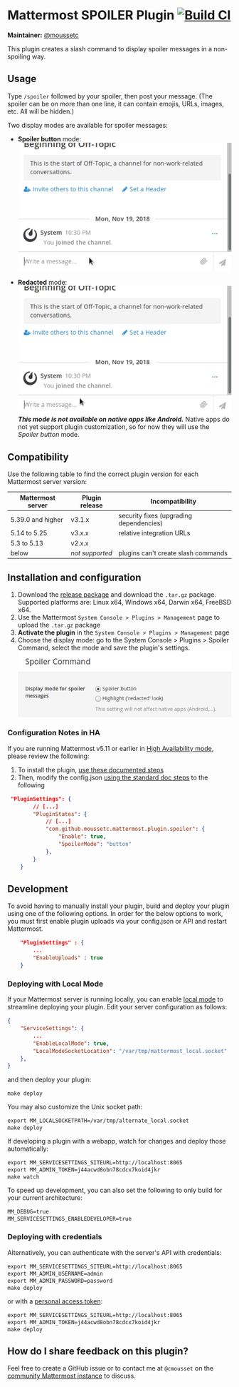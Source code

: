 # Mattermost SPOILER Plugin [![Build CI](https://github.com/moussetc/mattermost-plugin-spoiler/actions/workflows/main.yml/badge.svg)](https://github.com/moussetc/mattermost-plugin-spoiler/actions/workflows/main.yml)

**Maintainer:** [@moussetc](https://github.com/moussetc)

This plugin creates a slash command to display spoiler messages in a non-spoiling way.

## Usage

Type `/spoiler` followed by your spoiler, then post your message. (The spoiler can be on more than one line, it can contain emojis, URLs, images, etc. All will be hidden.)

Two display modes are available for spoiler messages:
- **Spoiler button** mode:  
![Spoiler button demo](assets/demo_button.gif)

- **Redacted** mode:  
![Redacted spoiler demo](assets/demo_redacted.gif)  
***This mode is not available on native apps like Android.*** Native apps do not yet support plugin customization, so for now they will use the *Spoiler button* mode.

## Compatibility

Use the following table to find the correct plugin version for each Mattermost server version:

| Mattermost server | Plugin release | Incompatibility |
| --- | --- | --- |
| 5.39.0 and higher | v3.1.x | security fixes (upgrading dependencies) |
| 5.14 to 5.25 | v3.x.x | relative integration URLs |
| 5.3 to 5.13 | v2.x.x | |
| below | *not supported* |  plugins can't create slash commands |

## Installation and configuration

1. Download the [release package](https://github.com/moussetc/mattermost-plugin-spoiler/releases) and download the `.tar.gz` package. Supported platforms are: Linux x64, Windows x64, Darwin x64, FreeBSD x64.
2. Use the Mattermost `System Console > Plugins > Management` page to upload the `.tar.gz` package
3. **Activate the plugin** in the `System Console > Plugins > Management` page
4. Choose the display mode: go to the System Console > Plugins > Spoiler Command, select the mode and save the plugin's settings.  
![Plugin settings](assets/demo_config.png) 

### Configuration Notes in HA

If you are running Mattermost v5.11 or earlier in [High Availability mode](https://docs.mattermost.com/deployment/cluster.html), please review the following:

1. To install the plugin, [use these documented steps](https://docs.mattermost.com/administration/plugins.html#plugin-uploads-in-high-availability-mode)
2. Then, modify the config.json [using the standard doc steps](https://docs.mattermost.com/deployment/cluster.html#updating-configuration-changes-while-operating-continuously) to the following
```json
 "PluginSettings": {
        // [...]
        "PluginStates": {
            // [...]
            "com.github.moussetc.mattermost.plugin.spoiler": {
                "Enable": true,
		        "SpoilerMode": "button"
            },
        }
    }
```

## Development

To avoid having to manually install your plugin, build and deploy your plugin using one of the following options. In order for the below options to work, you must first enable plugin uploads via your config.json or API and restart Mattermost.

```json
    "PluginSettings" : {
        ...
        "EnableUploads" : true
    }
```

### Deploying with Local Mode

If your Mattermost server is running locally, you can enable [local mode](https://docs.mattermost.com/administration/mmctl-cli-tool.html#local-mode) to streamline deploying your plugin. Edit your server configuration as follows:

```json
{
    "ServiceSettings": {
        ...
        "EnableLocalMode": true,
        "LocalModeSocketLocation": "/var/tmp/mattermost_local.socket"
    },
}
```

and then deploy your plugin:
```
make deploy
```

You may also customize the Unix socket path:
```
export MM_LOCALSOCKETPATH=/var/tmp/alternate_local.socket
make deploy
```

If developing a plugin with a webapp, watch for changes and deploy those automatically:
```
export MM_SERVICESETTINGS_SITEURL=http://localhost:8065
export MM_ADMIN_TOKEN=j44acwd8obn78cdcx7koid4jkr
make watch
```

To speed up development, you can also set the following to only build for your current architecture:
```
MM_DEBUG=true
MM_SERVICESETTINGS_ENABLEDEVELOPER=true
```

### Deploying with credentials

Alternatively, you can authenticate with the server's API with credentials:
```
export MM_SERVICESETTINGS_SITEURL=http://localhost:8065
export MM_ADMIN_USERNAME=admin
export MM_ADMIN_PASSWORD=password
make deploy
```

or with a [personal access token](https://docs.mattermost.com/developer/personal-access-tokens.html):
```
export MM_SERVICESETTINGS_SITEURL=http://localhost:8065
export MM_ADMIN_TOKEN=j44acwd8obn78cdcx7koid4jkr
make deploy
```

## How do I share feedback on this plugin?

Feel free to create a GitHub issue or to contact me at `@cmousset` on the [community Mattermost instance](https://pre-release.mattermost.com/) to discuss.

